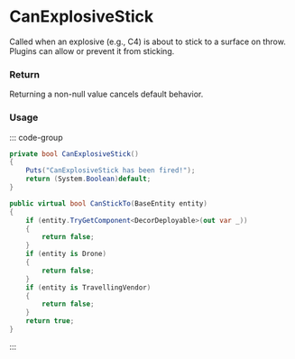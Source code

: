 <Badge type="danger" text="Carbon Compatible"/><Badge type="warning" text="Oxide Compatible"/>
# CanExplosiveStick
Called when an explosive (e.g., C4) is about to stick to a surface on throw. Plugins can allow or prevent it from sticking.
### Return
Returning a non-null value cancels default behavior.

### Usage
::: code-group
```csharp [Example]
private bool CanExplosiveStick()
{
	Puts("CanExplosiveStick has been fired!");
	return (System.Boolean)default;
}
```
```csharp [Source — Assembly-CSharp @ TimedExplosive]
public virtual bool CanStickTo(BaseEntity entity)
{
	if (entity.TryGetComponent<DecorDeployable>(out var _))
	{
		return false;
	}
	if (entity is Drone)
	{
		return false;
	}
	if (entity is TravellingVendor)
	{
		return false;
	}
	return true;
}

```
:::
